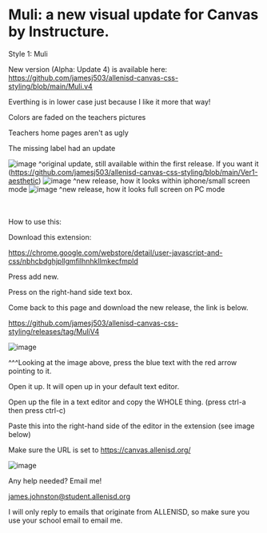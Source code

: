 # Muli: a new visual update for Canvas by Instructure.

Style 1: Muli

New version (Alpha: Update 4) is available here: https://github.com/jamesj503/allenisd-canvas-css-styling/blob/main/Muli.v4

Everthing is in lower case just because I like it more that way!

Colors are faded on the teachers pictures

Teachers home pages aren't as ugly

The missing label had an update

![image](https://user-images.githubusercontent.com/70408059/115091224-95506600-9edc-11eb-9679-167efcd2e852.png)
^original update, still available within the first release.
If you want it (https://github.com/jamesj503/allenisd-canvas-css-styling/blob/main/Ver1-aesthetic)
![image](https://user-images.githubusercontent.com/70408059/115263121-c4442300-a0fa-11eb-88d4-99a460664d9d.png)
^new release, how it looks within iphone/small screen mode
![image](https://user-images.githubusercontent.com/70408059/115263235-dfaf2e00-a0fa-11eb-99d4-f3117879b778.png)
^new release, how it looks full screen on PC mode



<br>
<br/>
How to use this:

Download this extension:

https://chrome.google.com/webstore/detail/user-javascript-and-css/nbhcbdghjpllgmfilhnhkllmkecfmpld

Press add new.

Press on the right-hand side text box. 

Come back to this page and download the new release, the link is below.

https://github.com/jamesj503/allenisd-canvas-css-styling/releases/tag/MuliV4

![image](https://user-images.githubusercontent.com/70408059/115270372-dbd2da00-a101-11eb-9026-111b51d03f3f.png)

^^^Looking at the image above, press the blue text with the red arrow pointing to it.

Open it up. It will open up in your default text editor.

Open up the file in a text editor and copy the WHOLE thing. (press ctrl-a then press ctrl-c)

Paste this into the right-hand side of the editor in the extension (see image below)

Make sure the URL is set to https://canvas.allenisd.org/

![image](https://user-images.githubusercontent.com/70408059/115090680-1e669d80-9edb-11eb-9db2-59bb694c1597.png)

Any help needed? Email me!

james.johnston@student.allenisd.org

I will only reply to emails that originate from ALLENISD, so make sure you use your school email to email me.
